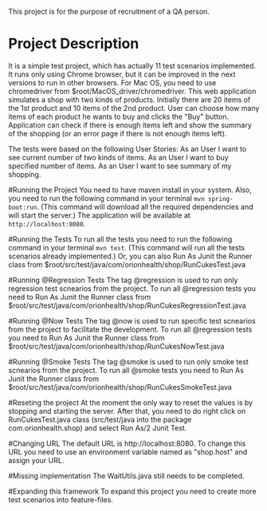 This project is for the purpose of recruitment of a QA person.

# Project Description
It is a simple test project, which has actually 11 test scenarios implemented.
It runs only using Chrome browser, but it can be improved in the next versions to run in other browsers. 
For Mac OS, you need to use chromedriver from $root/MacOS_driver/chromedriver.
This web application simulates a shop with two kinds of products. Initially there are 20 items of the 1st product and 10 items of the 2nd product. User can choose how many items of each product he wants to buy and clicks the "Buy" button. Application can check if there is enough items left and show the summary of the shopping (or an error page if there is not enough items left).

The tests were based on the following User Stories:
	As an User I want to see current number of two kinds of items.
	As an User I want to buy specified number of items.
	As an User I want to see summary of my shopping.
	
#Running the Project
You need to have maven install in your system.
Also, you need to run the following command in your terminal `mvn spring-boot:run`. (This command will download all the required dependencies and will start the server.) 
The application will be available at `http://localhost:8080`. 

#Running the Tests
To run all the tests you need to run the following command in your terminal `mvn test`. (This command will run all the tests scenarios already implemented.) 
Or, you can also Run As Junit the Runner class from $root/src/test/java/com/orionhealth/shop/RunCukesTest.java 

#Running @Regression Tests
The tag @regression is used to run only regression test scnearios from the project.
To run all @regression tests you need to Run As Junit the Runner class from $root/src/test/java/com/orionhealth/shop/RunCukesRegressionTest.java

#Running @Now Tests
The tag @now is used to run specific test scnearios from the project to facilitate the development.
To run all @regression tests you need to Run As Junit the Runner class from $root/src/test/java/com/orionhealth/shop/RunCukesNowTest.java

#Running @Smoke Tests
The tag @smoke is used to run only smoke test scnearios from the project.
To run all @smoke tests you need to Run As Junit the Runner class from $root/src/test/java/com/orionhealth/shop/RunCukesSmokeTest.java

#Reseting the project
At the moment the only way to reset the values is by stopping and starting the server.
After that, you need to do right click on RunCukesTest.java class (src/test/java into the package com.orionhealth.shop) and select Run As/2 Junit Test.

#Changing URL 
The default URL is http://localhost:8080.
To change this URL you need to use an environment variable named as "shop.host" and assign your URL.

#Missing implementation
The WaitUtils.java still needs to be completed.
	
#Expanding this framework
To expand this project you need to create more test scenarios into feature-files.
